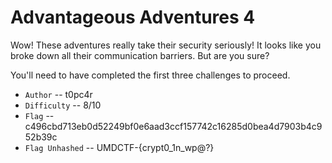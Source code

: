 # Advantageous Adventures 4

Wow! These adventures really take their security seriously! It looks like you broke down all their communication barriers. But are you sure?

You'll need to have completed the first three challenges to proceed.

- `Author` -- t0pc4r
- `Difficulty` -- 8/10
- `Flag` -- c496cbd713eb0d52249bf0e6aad3ccf157742c16285d0bea4d7903b4c952b39c
- `Flag Unhashed` -- UMDCTF-{crypt0_1n_wp@?}
